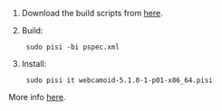1. Download the build scripts from [here](https://github.com/hipersayanX/Webcamoid/tree/master/ports/pisilinux).
2. Build:

        sudo pisi -bi pspec.xml

3. Install:

        sudo pisi it webcamoid-5.1.0-1-p01-x86_64.pisi

More info [here](http://developer.pardus.org.tr/guides/packaging/howto_build_pisi_package.html).
